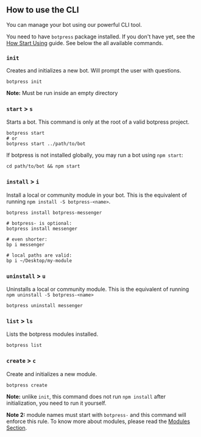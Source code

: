 ## How to use the CLI

You can manage your bot using our powerful CLI tool.

You need to have `botpress` package installed. If you don't have yet, see the [How Start Using](getting-started/how-to-start-using.md) guide.
See below the all available commands.

### `init`

Creates and initializes a new bot. Will prompt the user with questions.

```
botpress init
```

**Note:** Must be run inside an empty directory

### `start` &gt; `s`

Starts a bot. This command is only at the root of a valid botpress project.

```
botpress start
# or
botpress start ../path/to/bot
```

If botpress is not installed globally, you may run a bot using `npm start`:

```
cd path/to/bot && npm start
```

### `install` &gt; `i`

Install a local or community module in your bot. This is the equivalent of running `npm install -S botpress-<name>`.

```
botpress install botpress-messenger

# botpress- is optional:
botpress install messenger

# even shorter:
bp i messenger

# local paths are valid:
bp i ~/Desktop/my-module
```

### `uninstall` &gt; `u`

Uninstalls a local or community module. This is the equivalent of running `npm uninstall -S botpress-<name>`

```
botpress uninstall messenger
```

### `list` &gt; `ls`

Lists the botpress modules installed.

```
botpress list
```

### `create` &gt; `c`

Create and initializes a new module.

```
botpress create
```

**Note:** unlike `init`, this command does not run `npm install` after initialization, you need to run it yourself.

**Note 2:** module names must start with `botpress-` and this command will enforce this rule. To know more about modules, please read the [Modules Section](modules/README.md).
